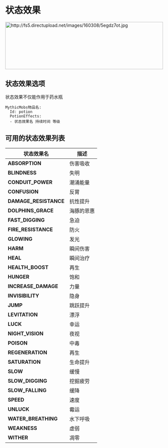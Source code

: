 状态效果
=======

<img src="http://fs5.directupload.net/images/160308/5egdz7ot.jpg" width="500" height="150" alt="http://fs5.directupload.net/images/160308/5egdz7ot.jpg" />

状态效果选项
--------------

状态效果不仅能作用于药水瓶
```
MythicMobs物品名:
  Id: potion
  PotionEffects:
  - 状态效果名 持续时间 等级
```

可用的状态效果列表
--------------

| **状态效果名**        | **描述**                                                                                                     |
|------------------------|---------------------------------------------------------------------------------------------------------------------|
| **ABSORPTION**         | 伤害吸收 |
| **BLINDNESS**          | 失明                                                 |
| **CONDUIT\_POWER**     | 潮涌能量                                         |
| **CONFUSION**          | 反胃                                                   |
| **DAMAGE\_RESISTANCE** | 抗性提升                  |
| **DOLPHINS\_GRACE**    | 海豚的恩惠                                        |
| **FAST\_DIGGING**      | 急迫|
| **FIRE\_RESISTANCE**   | 防火                                            |
| **GLOWING**            | 发光                                       |
| **HARM**               | 瞬间伤害                                           |
| **HEAL**               | 瞬间治疗|
| **HEALTH\_BOOST**      | 再生                                     |
| **HUNGER**             | 饱和 |
| **INCREASE\_DAMAGE**   | 力量 |
| **INVISIBILITY**       | 隐身 |
| **JUMP**               | 跳跃提升 |
| **LEVITATION**         | 漂浮 |
| **LUCK**               | 幸运 |
| **NIGHT\_VISION**      | 夜视 |
| **POISON**             | 中毒 |
| **REGENERATION**       | 再生 |
| **SATURATION**         | 生命提升                                                                    |
| **SLOW**               | 缓慢 |
| **SLOW\_DIGGING**      | 挖掘疲劳                                      |
| **SLOW\_FALLING**      | 缓降 |
| **SPEED**              | 速度 |
| **UNLUCK**             | 霉运 |
| **WATER\_BREATHING**   | 水下呼吸 |
| **WEAKNESS**           | 虚弱 |
| **WITHER**             | 凋零 |